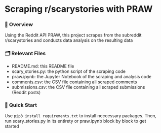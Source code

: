# Scraping r/scarystories with PRAW

### 👾 Overview
Using the Reddit API PRAW, this project scrapes from the subreddit r/scarystories and conducts data analysis on the resulting data 

### 🗂️ Relevant Files
- README.md: this README file
- scary_stories.py: the python script of the scraping code
- praw.ipynb: the Jupyter Notebook of the scraping and analysis code 
- comments.csv: the CSV file containing all scraped comments
- submissions.csv: the CSV file containing all scraped submissions (Reddit posts)

### 🌱 Quick Start  
Use `pip3 install requirements.txt` to install neccessary packages.
Then, run scary_stories.py in its entirety or praw.ipynb block by block to get started
